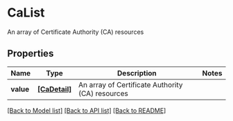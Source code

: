 # CaList

An array of Certificate Authority (CA) resources

## Properties
Name | Type | Description | Notes
------------ | ------------- | ------------- | -------------
**value** | [**[CaDetail]**](CaDetail.md) | An array of Certificate Authority (CA) resources | 

[[Back to Model list]](../README.md#documentation-for-models) [[Back to API list]](../README.md#documentation-for-api-endpoints) [[Back to README]](../README.md)



